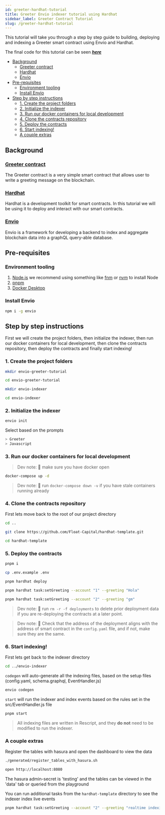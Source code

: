 ```yaml
---
id: greeter-hardhat-tutorial
title: Greeter Envio indexer tutorial using Hardhat
sidebar_label: Greeter Contract Tutorial
slug: /greeter-hardhat-tutorial
---
```



This tutorial will take you through a step by step guide to building, deploying and indexing a Greeter smart contract using Envio and Hardhat. 

The final code for this tutorial can be seen **<em>[here](https://github.com/Float-Capital/envio-greeter-tutorial/)</em>**


<!-- TOC start (generated with https://github.com/derlin/bitdowntoc) -->

- [Background](#background)
  * [Greeter contract](#greeter-contract)
  * [Hardhat](#hardhat)
  * [Envio](#envio)
- [Pre-requisites](#pre-requisites)
  * [Environment tooling](#environment-tooling)
  * [Install Envio](#install-envio)
- [Step by step instructions](#step-by-step-instructions)
  * [1. Create the project folders](#1-create-the-project-folders)
  * [2. Initialize the indexer](#2-initialize-the-indexer)
  * [3. Run our docker containers for local development](#3-run-our-docker-containers-for-local-development)
  * [4. Clone the contracts repository](#4-clone-the-contracts-repository)
  * [5. Deploy the contracts](#5-deploy-the-contracts)
  * [6. Start indexing!](#6-start-indexing)
  * [A couple extras](#a-couple-extras)

<!-- TOC end -->

## Background

### [Greeter contract](https://github.com/Float-Capital/hardhat-template)

The Greeter contract is a very simple smart contract that allows user to write a greeting message on the blockchain.

### [Hardhat](https://hardhat.org/)

Hardhat is a development toolkit for smart contracts. In this tutorial we will be using it to deploy and interact with our smart contracts.

### [Envio](https://envio.dev)

Envio is a framework for developing a backend to index and aggregate blockchain data into a graphQL query-able database. 

## Pre-requisites

### Environment tooling

1. [<ins>Node.js</ins>](https://nodejs.org/en/download/current) we recommend using something like [fnm](https://github.com/Schniz/fnm) or [nvm](https://github.com/nvm-sh/nvm) to install Node
1. [<ins>pnpm</ins>](https://pnpm.io/installation)
1. [<ins>Docker Desktop</ins>](https://www.docker.com/products/docker-desktop/)

### Install Envio
```bash
npm i -g envio
```

## Step by step instructions

First we will create the project folders, then initialize the indexer, then run our docker containers for local development, then clone the contracts repository, then deploy the contracts and finally start indexing!

### 1. Create the project folders

```bash
mkdir envio-greeter-tutorial
```
```bash
cd envio-greeter-tutorial
```
```bash
mkdir envio-indexer
```
```bash
cd envio-indexer
```

### 2. Initialize the indexer

```bash
envio init
```
Select based on the prompts
```bash
> Greeter
> Javascript
```

### 3. Run our docker containers for local development

> Dev note: 📢 make sure you have docker open

```bash
docker-compose up -d
```

> Dev note: 📢 run `docker-compose down -v` if you have stale containers running already

### 4. Clone the contracts repository

First lets move back to the root of our project directory
```bash
cd ..
```

```bash
git clone https://github.com/Float-Capital/hardhat-template.git
```
```bash
cd hardhat-template
```

### 5. Deploy the contracts

```bash 
pnpm i
```
```bash
cp .env.example .env
```
```bash
pnpm hardhat deploy
```
```bash
pnpm hardhat task:setGreeting --account "1" --greeting "Hola"
```
```bash
pnpm hardhat task:setGreeting --account "2" --greeting "gm"
```

> Dev note: 📢 run `rm -r -f deployments` to delete prior deployment data if you are re-deploying the contracts at a later point.

> Dev note: 📢 Check that the address of the deployment aligns with the address of smart contract in the `config.yaml` file, and if not, make sure they are the same.

### 6. Start indexing!

First lets get back to the indexer directory
```bash
cd ../envio-indexer
```
 
`codegen` will auto-generate all the indexing files, based on the setup files (config.yaml, schema.graphql, EventHandler.js)
```bash
envio codegen 
```
`start` will run the indexer and index events based on the rules set in the src/EventHandler.js file 
```bash
pnpm start 
```

> All indexing files are written in Rescript, and they **do not** need to be modified to run the indexer.

### A couple extras

Register the tables with hasura and open the dashboard to view the data
```bash
./generated/register_tables_with_hasura.sh
```
```bash
open http://localhost:8080
```

The hasura admin-secret is 'testing' and the tables can be viewed in the 'data' tab or queried from the playground


You can run additional tasks from the `hardhat-template` directory to see the indexer index live events
```bash
pnpm hardhat task:setGreeting --account "2" --greeting "realtime indexing"
```
